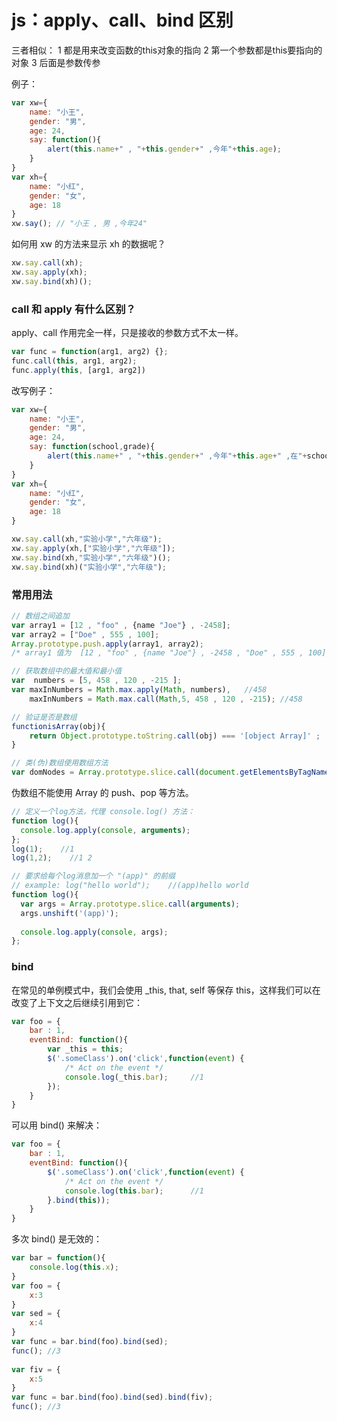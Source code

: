 # js：apply、call、bind 区别

三者相似：
1 都是用来改变函数的this对象的指向
2 第一个参数都是this要指向的对象
3 后面是参数传参

例子：
```js
var xw={
    name: "小王",
    gender: "男",
    age: 24,
    say: function(){
        alert(this.name+" , "+this.gender+" ,今年"+this.age);
    }
}
var xh={
    name: "小红",
    gender: "女",
    age: 18
}
xw.say(); // "小王 , 男 ,今年24"
```

如何用 xw 的方法来显示 xh 的数据呢？
```js
xw.say.call(xh);
xw.say.apply(xh);
xw.say.bind(xh)();
```

### call 和 apply 有什么区别？
apply、call 作用完全一样，只是接收的参数方式不太一样。
```js
var func = function(arg1, arg2) {};
func.call(this, arg1, arg2);
func.apply(this, [arg1, arg2])
```

改写例子：
```js
var xw={
    name: "小王",
    gender: "男",
    age: 24,
    say: function(school,grade){
        alert(this.name+" , "+this.gender+" ,今年"+this.age+" ,在"+school+"上"+grade);
    }
}
var xh={
    name: "小红",
    gender: "女",
    age: 18
}
```

```js
xw.say.call(xh,"实验小学","六年级");
xw.say.apply(xh,["实验小学","六年级"]);
xw.say.bind(xh,"实验小学","六年级")();
xw.say.bind(xh)("实验小学","六年级");
```

### 常用用法

```js
// 数组之间追加
var array1 = [12 , "foo" , {name "Joe"} , -2458]; 
var array2 = ["Doe" , 555 , 100]; 
Array.prototype.push.apply(array1, array2); 
/* array1 值为  [12 , "foo" , {name "Joe"} , -2458 , "Doe" , 555 , 100] */
```

```js
// 获取数组中的最大值和最小值
var  numbers = [5, 458 , 120 , -215 ]; 
var maxInNumbers = Math.max.apply(Math, numbers),   //458
    maxInNumbers = Math.max.call(Math,5, 458 , 120 , -215); //458
```

```js
// 验证是否是数组
functionisArray(obj){ 
    return Object.prototype.toString.call(obj) === '[object Array]' ;
}
```

```js
// 类(伪)数组使用数组方法
var domNodes = Array.prototype.slice.call(document.getElementsByTagName("*"));
```
伪数组不能使用 Array 的 push、pop 等方法。

```js
// 定义一个log方法，代理 console.log() 方法：
function log(){
  console.log.apply(console, arguments);
};
log(1);    //1
log(1,2);    //1 2

// 要求给每个log消息加一个 "(app)" 的前缀
// example: log("hello world");    //(app)hello world
function log(){
  var args = Array.prototype.slice.call(arguments);
  args.unshift('(app)');
 
  console.log.apply(console, args);
};
```

### bind
在常见的单例模式中，我们会使用 _this, that, self 等保存 this，这样我们可以在改变了上下文之后继续引用到它：
```js
var foo = {
    bar : 1,
    eventBind: function(){
        var _this = this;
        $('.someClass').on('click',function(event) {
            /* Act on the event */
            console.log(_this.bar);     //1
        });
    }
}
```

可以用 bind() 来解决：
```js
var foo = {
    bar : 1,
    eventBind: function(){
        $('.someClass').on('click',function(event) {
            /* Act on the event */
            console.log(this.bar);      //1
        }.bind(this));
    }
}
```

多次 bind() 是无效的：
```js
var bar = function(){
    console.log(this.x);
}
var foo = {
    x:3
}
var sed = {
    x:4
}
var func = bar.bind(foo).bind(sed);
func(); //3
 
var fiv = {
    x:5
}
var func = bar.bind(foo).bind(sed).bind(fiv);
func(); //3
```











